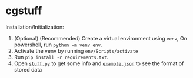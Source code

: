 # cgstuff

Installation/Initialization:

1. (Optional) (Recommended) Create a virtual environment using `venv`, On powershell, run `python -m venv env`.
2. Activate the venv by running `env/Scripts/activate`
3. Run `pip install -r requirements.txt`.
4. Open [`stuff.py`](stuff.py) to get some info and [`example.json`](example.json) to see the format of stored data

